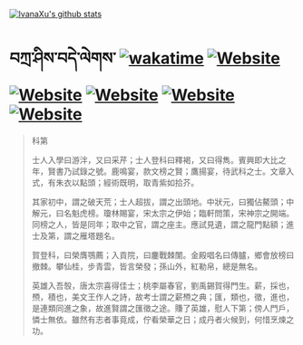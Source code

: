 [![IvanaXu's github stats](https://github-readme-stats.vercel.app/api?username=IvanaXu&theme=shadow_red)](https://github.com/anuraghazra/github-readme-stats)
# བཀྲ་ཤིས་བདེ་ལེགས་	[![wakatime](https://wakatime.com/badge/user/5043ee4a-e361-4607-9d47-d557f2005d05.svg)](https://wakatime.com/@5043ee4a-e361-4607-9d47-d557f2005d05)	[![Website](https://img.shields.io/website?label=&up_color=orange&up_message=Tianchi&url=https%3A%2F%2Fshields.io)](https://tianchi.aliyun.com/home/science/scienceDetail?userId=1095279182618)	[![Website](https://img.shields.io/website?label=&up_color=green&up_message=Yuque&url=https%3A%2F%2Fshields.io)](https://www.yuque.com/ivanaxu)	[![Website](https://img.shields.io/website?label=&up_color=yellow&up_message=Leetcode&url=https%3A%2F%2Fshields.io)](https://leetcode.cn/u/ivanaxu)	[![Website](https://img.shields.io/website?label=&up_color=violet&up_message=AIstudio&url=https%3A%2F%2Fshields.io)](https://aistudio.baidu.com/aistudio/personalcenter/thirdview/979775)	[![Website](https://img.shields.io/website?label=&up_color=red&up_message=Gitee&url=https%3A%2F%2Fshields.io)](https://gitee.com/IvanaXu)
> 科第
> 
> 士人入學曰游泮，又曰采芹；士人登科曰釋褐，又曰得雋。賓興即大比之年，賢書乃試錄之號。鹿鳴宴，款文榜之賢；鷹揚宴，待武科之士。文章入式，有朱衣以點頭；經術既明，取青紫如拾芥。
> 
> 其家初中，謂之破天荒；士人超拔，謂之出頭地。中狀元，曰獨佔鰲頭；中解元，曰名魁虎榜。瓊林賜宴，宋太宗之伊始；臨軒問策，宋神宗之開端。同榜之人，皆是同年；取中之官，謂之座主。應試見遺，謂之龍門點額；進士及第，謂之雁塔題名。
> 
> 賀登科，曰榮膺鶚薦；入貢院，曰鏖戰棘闈。金殿唱名曰傳臚，鄉會放榜曰撤棘。攀仙桂，步青雲，皆言榮發；孫山外，紅勒帛，總是無名。
> 
> 英雄入吾彀，唐太宗喜得佳士；桃李屬春官，劉禹錫賀得門生。薪，採也，槱，積也，美文王作人之詩，故考士謂之薪槱之典；匯，類也，徵，進也，是連類同進之象，故進賢謂之匯徵之途。賺了英雄，慰人下第；傍人門戶，憐士無依。雖然有志者事竟成，佇看榮華之日；成丹者火候到，何惜烹煉之功。
>
